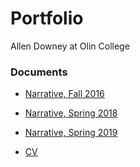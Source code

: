 # Portfolio
Allen Downey at Olin College

### Documents

* [Narrative, Fall 2016](https://github.com/AllenDowney/Portfolio/blob/master/narrative.md)

* [Narrative, Spring 2018](https://github.com/AllenDowney/Portfolio/blob/master/narrative18.md)

* [Narrative, Spring 2019](https://github.com/AllenDowney/Portfolio/blob/master/narrative19.md)

* [CV](https://github.com/AllenDowney/Portfolio/raw/master/Allen_Downey_CV.pdf)

